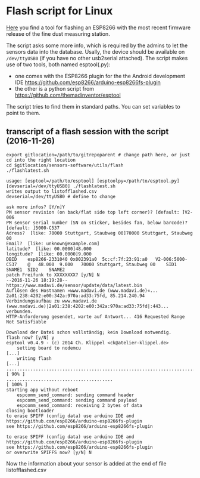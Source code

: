 # Flash script for Linux

[Here](https://github.com/opendata-stuttgart/sensors-software/tree/master/utils/flash) you find a tool for flashing an ESP8266 with the most recent firmware release of the fine dust measuring station.

The script asks some more info, which is required by the admins to let the sensors data into the database.
Usally, the device should be available on `/dev/ttyUSB0` (if you have no other usb2serial attached).
The script makes use of two tools, both named esptool(.py):

* one comes with the ESP8266 plugin for the the Android development IDE https://github.com/esp8266/arduino-esp8266fs-plugin
* the other is a python script from https://github.com/themadinventor/esptool

The script tries to find them in standard paths. You can set variables to point to them.

## transcript of a flash session with the script (2016-11-26)

    export gitlocation=/path/to/gitrepoparent # change path here, or just cd into the right location
    cd $gitlocation/sensors-software/utils/flash
    ./flashlatest.sh 

    usage: [esptool=/path/to/esptool] [esptoolpy=/path/to/esptool.py] [devserial=/dev/ttyUSB0] ./flashlatest.sh
    writes output to listofflashed.csv
    devserial=/dev/ttyUSB0 # define to change
  
    ask more infos? [Y/n]Y
    PM sensor revision (on back/flat side top left corner)? [default: ]V2-006
    PM sensor serial number (SN on sticker, besides fan, below barcode)? [default: ]5000-C537
    Adress?  [like: 70000 Stuttgart, Staubweg 00]70000 Stuttgart, Staubweg 00
    Email?  [like: unknown@example.com]
    latitude?  [like: 00.0000]48.000
    longitude?  [like: 00.0000]9.000
    DBID	esp8266-2331040	0x002391a0	5c:cf:7f:23:91:a0	V2-006:5000-C537	@	48.000	9.000	70000 Stuttgart, Staubweg 00	SID1	SNAME1	SID2	SNAME2
    patch Freifunk to XXXXXXXX? [y/N] N
    --2016-11-26 18:19:28--  https://www.madavi.de/sensor/update/data/latest.bin
    Auflösen des Hostnamen »www.madavi.de (www.madavi.de)«... 2a01:238:4202:e00:342a:970a:ad33:75fd, 85.214.240.94
    Verbindungsaufbau zu www.madavi.de (www.madavi.de)|2a01:238:4202:e00:342a:970a:ad33:75fd|:443... verbunden.
    HTTP-Anforderung gesendet, warte auf Antwort... 416 Requested Range Not Satisfiable

    Download der Datei schon vollständig; kein Download notwendig.
    flash now? [y/N] y
    esptool v0.4.9 - (c) 2014 Ch. Klippel <ck@atelier-klippel.de>
    	setting board to nodemcu
	[...]
    	writing flash
	[...]
    ................................................................................ [ 90% ]
    ........................................                                         [ 100% ]
    starting app without reboot
    	espcomm_send_command: sending command header
    	espcomm_send_command: sending command payload
    	espcomm_send_command: receiving 2 bytes of data
    closing bootloader
    to erase SPIFF (config data) use arduino IDE and https://github.com/esp8266/arduino-esp8266fs-plugin
    see https://github.com/esp8266/arduino-esp8266fs-plugin
    
    to erase SPIFF (config data) use arduino IDE and https://github.com/esp8266/arduino-esp8266fs-plugin
    see https://github.com/esp8266/arduino-esp8266fs-plugin
    or overwrite SPIFFS now? [y/N] N

Now the information about your sensor is added at the end of file listofflashed.csv

